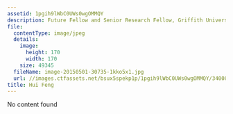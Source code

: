 ```yaml
---
assetid: 1pgih9lWbC0UWs0wgOMMQY
description: Future Fellow and Senior Research Fellow, Griffith University
file:
  contentType: image/jpeg
  details:
    image:
      height: 170
      width: 170
    size: 49345
  fileName: image-20150501-30735-1kko5x1.jpg
  url: //images.ctfassets.net/bsux5spekp1p/1pgih9lWbC0UWs0wgOMMQY/340089f2dacb7c293af13826b1d10f6f/image-20150501-30735-1kko5x1.jpg
title: Hui Feng
---
```

No content found